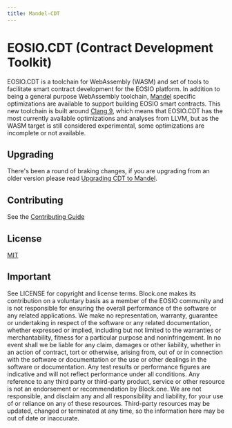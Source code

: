 ```yaml
---
title: Mandel-CDT
---
```

    
# EOSIO.CDT (Contract Development Toolkit)

EOSIO.CDT is a toolchain for WebAssembly (WASM) and set of tools to facilitate smart contract development for the EOSIO platform. In addition to being a general purpose WebAssembly toolchain, [Mandel](https://github.com/eosnetworkfoundation/mandel) specific optimizations are available to support building EOSIO smart contracts.  This new toolchain is built around [Clang 9](https://github.com/eosnetworkfoundation/cdt-llvm), which means that EOSIO.CDT has the most currently available optimizations and analyses from LLVM, but as the WASM target is still considered experimental, some optimizations are incomplete or not available.

## Upgrading

There's been a round of braking changes, if you are upgrading from an older version please read [Upgrading CDT to Mandel](./04_upgrading/eosio.cdt-to-mandel.cdt.md).

## Contributing

See the [Contributing Guide](https://github.com/eosnetworkfoundation/mandel/blob/main/CONTRIBUTING.md)

## License

[MIT](https://github.com/eosnetworkfoundation/mandel.cdt/blob/main/LICENSE)

## Important

See LICENSE for copyright and license terms.  Block.one makes its contribution on a voluntary basis as a member of the EOSIO community and is not responsible for ensuring the overall performance of the software or any related applications.  We make no representation, warranty, guarantee or undertaking in respect of the software or any related documentation, whether expressed or implied, including but not limited to the warranties or merchantability, fitness for a particular purpose and noninfringement. In no event shall we be liable for any claim, damages or other liability, whether in an action of contract, tort or otherwise, arising from, out of or in connection with the software or documentation or the use or other dealings in the software or documentation.  Any test results or performance figures are indicative and will not reflect performance under all conditions.  Any reference to any third party or third-party product, service or other resource is not an endorsement or recommendation by Block.one.  We are not responsible, and disclaim any and all responsibility and liability, for your use of or reliance on any of these resources. Third-party resources may be updated, changed or terminated at any time, so the information here may be out of date or inaccurate.

